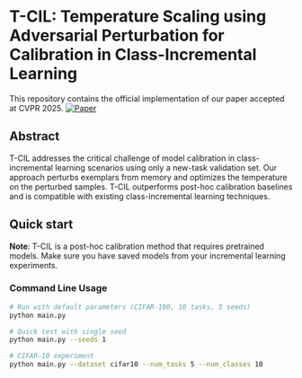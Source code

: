 # T-CIL: Temperature Scaling using Adversarial Perturbation for Calibration in Class-Incremental Learning
This repository contains the official implementation of our paper accepted at CVPR 2025.
[![Paper](https://img.shields.io/badge/Paper-blue)](https://arxiv.org/pdf/2503.22163)
## Abstract
T-CIL addresses the critical challenge of model calibration in class-incremental learning scenarios using only a new-task validation set. Our approach perturbs exemplars from memory and optimizes the temperature on the perturbed samples. T-CIL outperforms post-hoc calibration baselines and is compatible with existing class-incremental learning techniques.

## Quick start
**Note**: T-CIL is a post-hoc calibration method that requires pretrained models. Make sure you have saved models from your incremental learning experiments.
### Command Line Usage
```bash
# Run with default parameters (CIFAR-100, 10 tasks, 5 seeds)
python main.py

# Quick test with single seed
python main.py --seeds 1

# CIFAR-10 experiment
python main.py --dataset cifar10 --num_tasks 5 --num_classes 10
```
